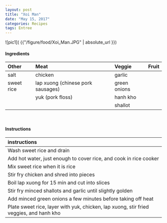 ```yaml
---
layout: post
title: "Xoi Man"
date: "May 15, 2017"
categories: Recipes
tags: Entree
---
```




![pic1]( {{"/figure/food/Xoi_Man.JPG" | absolute_url }})




#### Ingredients

<table class = "presenttab">
 <thead>
  <tr>
   <th style="text-align:left;"> Other </th>
   <th style="text-align:left;"> Meat </th>
   <th style="text-align:left;"> Veggie </th>
   <th style="text-align:left;"> Fruit </th>
  </tr>
 </thead>
<tbody>
  <tr>
   <td style="text-align:left;"> salt </td>
   <td style="text-align:left;"> chicken </td>
   <td style="text-align:left;"> garlic </td>
   <td style="text-align:left;">  </td>
  </tr>
  <tr>
   <td style="text-align:left;"> sweet rice </td>
   <td style="text-align:left;"> lap xuong (chinese pork sausages) </td>
   <td style="text-align:left;"> green onions </td>
   <td style="text-align:left;">  </td>
  </tr>
  <tr>
   <td style="text-align:left;">  </td>
   <td style="text-align:left;"> yuk (pork floss) </td>
   <td style="text-align:left;"> hanh kho </td>
   <td style="text-align:left;">  </td>
  </tr>
  <tr>
   <td style="text-align:left;">  </td>
   <td style="text-align:left;">  </td>
   <td style="text-align:left;"> shallot </td>
   <td style="text-align:left;">  </td>
  </tr>
</tbody>
</table>

<br>

#### Instructions

<table class = "presenttabnoh">
 <thead>
  <tr>
   <th style="text-align:left;"> instructions </th>
  </tr>
 </thead>
<tbody>
  <tr>
   <td style="text-align:left;"> Wash sweet rice and drain </td>
  </tr>
  <tr>
   <td style="text-align:left;"> Add hot water, just enough to cover rice, and cook in rice cooker </td>
  </tr>
  <tr>
   <td style="text-align:left;"> Mix sweet rice when it is rice </td>
  </tr>
  <tr>
   <td style="text-align:left;"> Stir fry chicken and shred into pieces </td>
  </tr>
  <tr>
   <td style="text-align:left;"> Boil lap xuong for 15 min and cut into slices </td>
  </tr>
  <tr>
   <td style="text-align:left;"> Stir fry minced shallots and garlic until slightly golden </td>
  </tr>
  <tr>
   <td style="text-align:left;"> Add minced green onions a few minutes before taking off heat </td>
  </tr>
  <tr>
   <td style="text-align:left;"> Plate sweet rice, layer with yuk, chicken, lap xuong, stir fried veggies, and hanh kho </td>
  </tr>
</tbody>
</table>

